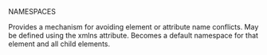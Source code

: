 NAMESPACES

Provides a mechanism for avoiding element or attribute name conflicts.
May be defined using the xmlns attribute.
Becomes a default namespace for that element and all child elements.

<elementname xmlns="namespaceURI">